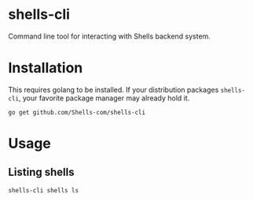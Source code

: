 # shells-cli

Command line tool for interacting with Shells backend system.

# Installation

This requires golang to be installed. If your distribution packages `shells-cli`, your favorite package manager may already hold it.

	go get github.com/Shells-com/shells-cli

# Usage

## Listing shells

	shells-cli shells ls


